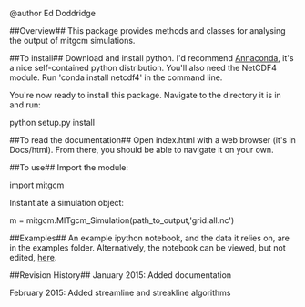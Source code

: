 @author
Ed Doddridge



##Overview##
This package provides methods and classes for analysing the output of mitgcm simulations.



##To install##
Download and install python. I'd recommend [Annaconda](https://store.continuum.io/cshop/anaconda/), it's a nice self-contained python distribution.
You'll also need the NetCDF4 module. Run 'conda install netcdf4' in the command line.

You're now ready to install this package. Navigate to the directory it is in and run:

python setup.py install


##To read the documentation##
Open index.html with a web browser (it's in Docs/html). From there, you should be able to navigate it on your own.


##To use##
Import the module:

import mitgcm

Instantiate a simulation object:

m = mitgcm.MITgcm_Simulation(path_to_output,'grid.all.nc')


##Examples##
An example ipython notebook, and the data it relies on, are in the examples folder. Alternatively, the notebook can be viewed, but not edited, [here](http://nbviewer.ipython.org/urls/bitbucket.org/edoddridge/mitgcm/raw/master/examples/example%20notebook.ipynb/%3Fat%3Dmaster).



##Revision History##
January 2015:
Added documentation

February 2015:
Added streamline and streakline algorithms

